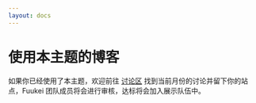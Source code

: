 ```yaml
---
layout: docs
---
```


# 使用本主题的博客

如果你已经使用了本主题，欢迎前往 [讨论区](https://github.com/Fuukei/Sakurairo_Wiki/discussions/) 找到当前月份的讨论并留下你的站点，Fuukei 团队成员将会进行审核，达标将会加入展示队伍中。
<!--<span class="VPLink VPFeature" data-v-ab7b801f="" data-v-549c013f="" data-v-f5090ebe="">
<img alt="" width="120" height="120" src="https://cdn.kusu.icu/image/siteicon.png" class="demo-pic" style="border-radius:50%"/>
</span>-->
